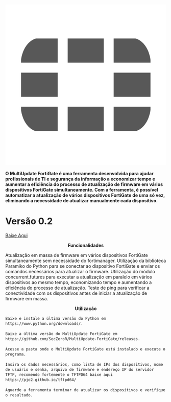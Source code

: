 # 

<p align="center">
  <img src="fortigate.png" alt="MultiUpdate FortiGate"/>
</p>
<b>O MultiUpdate FortiGate é uma ferramenta desenvolvida para ajudar profissionais de TI e segurança da informação a economizar tempo e aumentar a eficiência do processo de atualização de firmware em vários dispositivos FortiGate simultaneamente. Com a ferramenta, é possível automatizar a atualização de vários dispositivos FortiGate de uma só vez, eliminando a necessidade de atualizar manualmente cada dispositivo.</b>

<p align="center">
<p/>

# Versão 0.2

<a href="https://github.com/SecZeroR/Multiupdate-Fortigate/releases/tag/MultiUpdate0.2"> Baixe Aqui </a></p>

<p align="center">
<b>Funcionalidades</b> </p>
Atualização em massa de firmware em vários dispositivos FortiGate simultaneamente sem necessidade do fortimanager.
Utilização da biblioteca Paramiko do Python para se conectar ao dispositivo FortiGate e enviar os comandos necessários para atualizar o firmware.
Utilização do módulo concurrent.futures para executar a atualização em paralelo em vários dispositivos ao mesmo tempo, economizando tempo e aumentando a eficiência do processo de atualização.
Teste de ping para verificar a conectividade com os dispositivos antes de iniciar a atualização de firmware em massa.



<p align="center">
<b>Utilização</b> </p>

````
Baixe e instale a última versão do Python em https://www.python.org/downloads/.

Baixe a última versão do MultiUpdate FortiGate em https://github.com/SecZeroR/MultiUpdate-FortiGate/releases.

Acesse a pasta onde o MultiUpdate FortiGate está instalado e execute o programa.

Insira os dados necessários, como lista de IPs dos dispositivos, nome de usuário e senha, arquivo de firmware e endereço IP do servidor TFTP, recomendo fortemente o TFTPD64 baixe aqui https://pjo2.github.io/tftpd64/

Aguarde a ferramenta terminar de atualizar os dispositivos e verifique o resultado.

